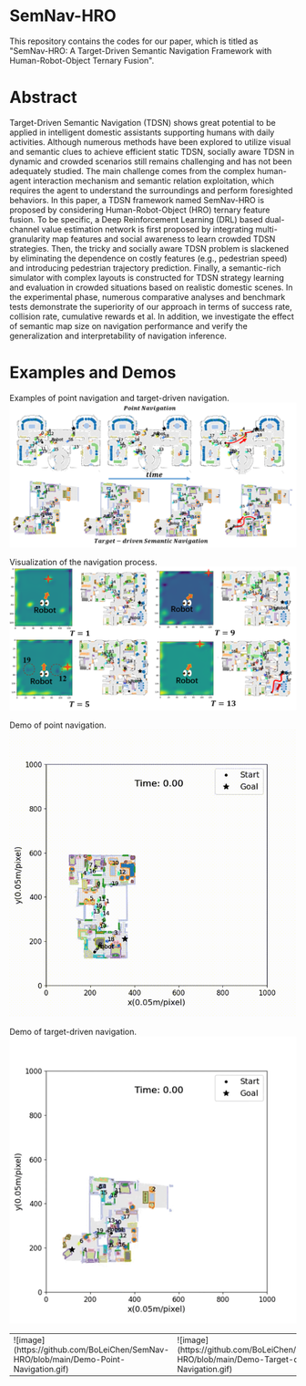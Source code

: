# SemNav-HRO

This repository contains the codes for our paper, which is titled as "SemNav-HRO: A Target-Driven Semantic Navigation Framework with Human-Robot-Object Ternary Fusion". 

# Abstract

Target-Driven Semantic Navigation (TDSN) shows great potential to be applied in intelligent domestic assistants supporting humans with daily activities. Although numerous methods have been explored to utilize visual and semantic clues to achieve efficient static TDSN, socially aware TDSN in dynamic and crowded scenarios still remains challenging and has not been adequately studied. The main challenge comes from the complex human-agent interaction mechanism and semantic relation exploitation, which requires the agent to understand the surroundings and perform foresighted behaviors. In this paper, a TDSN framework named SemNav-HRO is proposed by considering Human-Robot-Object (HRO) ternary feature fusion. To be specific, a Deep Reinforcement Learning (DRL) based dual-channel value estimation network is first proposed by integrating multi-granularity map features and social awareness to learn crowded TDSN strategies. Then, the tricky and socially aware TDSN problem is slackened by eliminating the dependence on costly features (e.g., pedestrian speed) and introducing pedestrian trajectory prediction. Finally, a semantic-rich simulator with complex layouts is constructed for TDSN strategy learning and evaluation in crowded situations based on realistic domestic scenes. In the experimental phase, numerous comparative analyses and benchmark tests demonstrate the superiority of our approach in terms of success rate, collision rate, cumulative rewards et al. In addition, we investigate the effect of semantic map size on navigation performance and verify the generalization and interpretability of navigation inference.

# Examples and Demos

Examples of point navigation and target-driven navigation.
![image](https://github.com/BoLeiChen/SemNav-HRO/blob/main/Fig1.png)

Visualization of the navigation process.
![image](https://github.com/BoLeiChen/SemNav-HRO/blob/main/Fig2.png)

Demo of point navigation.
![image](https://github.com/BoLeiChen/SemNav-HRO/blob/main/Demo-Point-Navigation.gif)

Demo of target-driven navigation.
![image](https://github.com/BoLeiChen/SemNav-HRO/blob/main/Demo-Target-driven-Navigation.gif)

<html>
    <table style="margin-left: auto; margin-right: auto;">
        <tr>
            <td>
                ![image](https://github.com/BoLeiChen/SemNav-HRO/blob/main/Demo-Point-Navigation.gif)
            </td>
            <td>
                ![image](https://github.com/BoLeiChen/SemNav-HRO/blob/main/Demo-Target-driven-Navigation.gif) 
            </td>
        </tr>
    </table>
</html>
